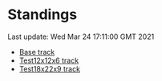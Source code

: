 # Standings

Last update: Wed Mar 24 17:11:00 GMT 2021

* [Base track](comps/Base/2021-03-24/standings.md)
* [Test12x12x6 track](comps/Test12x12x6/2021-03-24/standings.md)
* [Test18x22x9 track](comps/Test18x22x9/2021-03-24/standings.md)
